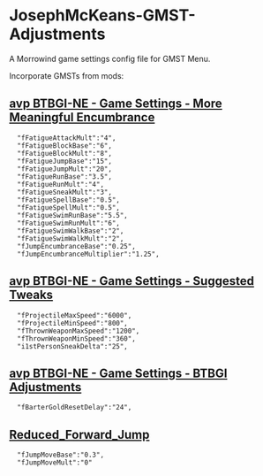 # JosephMcKeans-GMST-Adjustments

A Morrowind game settings config file for GMST Menu.

Incorporate GMSTs from mods:

## [avp BTBGI-NE - Game Settings - More Meaningful Encumbrance](https://www.nexusmods.com/morrowind/mods/48955)

```
  "fFatigueAttackMult":"4",
  "fFatigueBlockBase":"6",
  "fFatigueBlockMult":"8",
  "fFatigueJumpBase":"15",
  "fFatigueJumpMult":"20",
  "fFatigueRunBase":"3.5",
  "fFatigueRunMult":"4",
  "fFatigueSneakMult":"3",
  "fFatigueSpellBase":"0.5",
  "fFatigueSpellMult":"0.5",
  "fFatigueSwimRunBase":"5.5",
  "fFatigueSwimRunMult":"6",
  "fFatigueSwimWalkBase":"2",
  "fFatigueSwimWalkMult":"2",
  "fJumpEncumbranceBase":"0.25",
  "fJumpEncumbranceMultiplier":"1.25",
```

## [avp BTBGI-NE - Game Settings - Suggested Tweaks](https://www.nexusmods.com/morrowind/mods/48955)

```
  "fProjectileMaxSpeed":"6000",
  "fProjectileMinSpeed":"800",
  "fThrownWeaponMaxSpeed":"1200",
  "fThrownWeaponMinSpeed":"360",
  "i1stPersonSneakDelta":"25",
```

## [avp BTBGI-NE - Game Settings - BTBGI Adjustments](https://www.nexusmods.com/morrowind/mods/48955)

```
  "fBarterGoldResetDelay":"24",
```

## [Reduced_Forward_Jump](https://www.nexusmods.com/morrowind/mods/45426)

```
  "fJumpMoveBase":"0.3",
  "fJumpMoveMult":"0"
```
